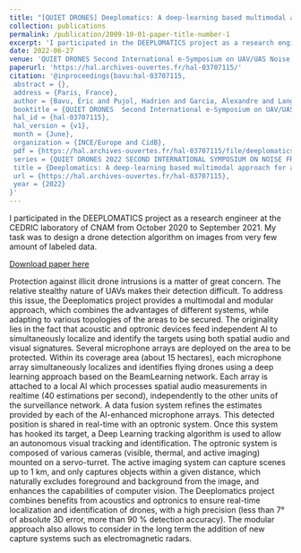 ```yaml
---
title: "[QUIET DRONES] Deeplomatics: A deep-learning based multimodal approach for aerial drone detection and localization"
collection: publications
permalink: /publication/2009-10-01-paper-title-number-1
excerpt: 'I participated in the DEEPLOMATICS project as a research engineer at the CEDRIC laboratory of CNAM from October 2020 to September 2021. My task was to design a drone detection algorithm on images from very few amount of labeled data. '
date: 2022-06-27
venue: 'QUIET DRONES Second International e-Symposium on UAV/UAS Noise'
paperurl: 'https://hal.archives-ouvertes.fr/hal-03707115/'
citation: '@inproceedings{bavu:hal-03707115,
 abstract = {},
 address = {Paris, France},
 author = {Bavu, Éric and Pujol, Hadrien and Garcia, Alexandre and Langrenne, Christophe and Hengy, Sébastien and Rassy, Oussama and Thome, Nicolas and Karmim, Yannis and Schertzer, Stéphane and Matwyschuk, Alexis},
 booktitle = {QUIET DRONES  Second International e-Symposium on UAV/UAS Noise},
 hal_id = {hal-03707115},
 hal_version = {v1},
 month = {June},
 organization = {INCE/Europe and CidB},
 pdf = {https://hal.archives-ouvertes.fr/hal-03707115/file/deeplomatics_Quiet_drones_2022.pdf},
 series = {QUIET DRONES 2022 SECOND INTERNATIONAL SYMPOSIUM ON NOISE FROM UASs/UAVs and eVTOLs SYMPOSIUM PROCEEDINGS},
 title = {Deeplomatics: A deep-learning based multimodal approach for aerial drone detection and localization},
 url = {https://hal.archives-ouvertes.fr/hal-03707115},
 year = {2022}
}'
---
```

I participated in the DEEPLOMATICS project as a research engineer at the CEDRIC laboratory of CNAM from October 2020 to September 2021. My task was to design a drone detection algorithm on images from very few amount of labeled data. 

[Download paper here](https://hal.archives-ouvertes.fr/hal-03707115/document)

Protection against illicit drone intrusions is a matter of great concern. The relative stealthy nature of UAVs makes their detection difficult. To address this issue, the Deeplomatics project provides a multimodal and modular approach, which combines the advantages of different systems, while adapting to various topologies of the areas to be secured. The originality lies in the fact that acoustic and optronic devices feed independent AI to simultaneously localize and identify the targets using both spatial audio and visual signatures. Several microphone arrays are deployed on the area to be protected. Within its coverage area (about 15 hectares), each microphone array simultaneously localizes and identifies flying drones using a deep learning approach based on the BeamLearning network. Each array is attached to a local AI which processes spatial audio measurements in realtime (40 estimations per second), independently to the other units of the surveillance network. A data fusion system refines the estimates provided by each of the AI-enhanced microphone arrays. This detected position is shared in real-time with an optronic system. Once this system has hooked its target, a Deep Learning tracking algorithm is used to allow an autonomous visual tracking and identification. The optronic system is composed of various cameras (visible, thermal, and active imaging) mounted on a servo-turret. The active imaging system can capture scenes up to 1 km, and only captures objects within a given distance, which naturally excludes foreground and background from the image, and enhances the capabilities of computer vision. The Deeplomatics project combines benefits from acoustics and optronics to ensure real-time localization and identification of drones, with a high precision (less than 7° of absolute 3D error, more than 90 % detection accuracy). The modular approach also allows to consider in the long term the addition of new capture systems such as electromagnetic radars. 